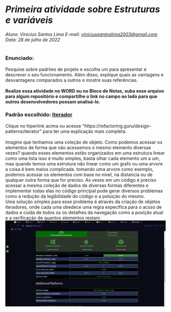 # ***Primeira atividade sobre Estruturas e variáveis***
_Aluno: Vinícius Santos Lima  E-mail: viniciussantoslima2003@gmail.com<br>Data: 28 de julho de 2022_
#  

### Enunciado: 

Pesquise sobre padrões de projeto e escolha um para apresentar e descrever o seu funcionamento. Além disso, explique quais as vantagens e desvantagens comparados a outros e mostre suas referências.<br>
<br>
**Realize essa atividade no WORD ou no Bloco de Notas, suba esse arquivo para algum repositório e compartilhe o link no campo ao lado para que outros desenvolvedores possam analisá-lo.**

<h3>Padrão escolhido: <a href="https://refactoring.guru/design-patterns/iterator">Iterador</a></h3>
Clique no hiperlink acima ou acesse "https://refactoring.guru/design-patterns/iterator" para ter uma explicação mais completa.<br>
<br>
Imagine que tenhamos uma coleção de objeto. Como podemos acessar os elementos de forma que não acessemos o mesmo elemento diversas vezes? quando esses elementos estão organizados em uma estrutura linear como uma lista isso é muito simples, basta olhar cada elemento um a um, mas quando temos uma estrutura não linear como um grafo ou uma arvore a coisa é bem maios complicada. tomando uma arvore como exemplo, podemos acessar os elementos com base no nível, na distancia ou de qualquer outra forma que for preciso. As vezes em um código é preciso acessar a mesma coleção de dados de diversas formas diferentes e implementar todas elas no código principal pode gerar diversos problemas como a redução da legibilidade do código e a poluição do mesmo.<br>
Uma solução simples para esse problema é através da criação de objetos iteradores, onde cada uma obedece uma regra específica para o acsso de dados e cuida de todos os os detalhes da navegação como a posição atual e a verificação de quantos elementos restam.
<img src="/Assets/Imagens/configuração de ambiente/node.png" width=960>
